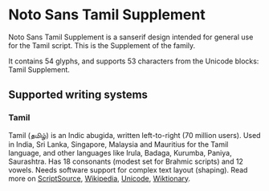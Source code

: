
# Noto Sans Tamil Supplement

Noto Sans Tamil Supplement is a sanserif design intended for general use for the Tamil script. This is the Supplement of the family.

It contains 54 glyphs, and supports 53 characters from the Unicode blocks: Tamil Supplement.


## Supported writing systems


### Tamil

Tamil (தமிழ்) is an Indic abugida, written left-to-right (70 million users). Used in India, Sri Lanka, Singapore, Malaysia and Mauritius for the Tamil language, and other languages like Irula, Badaga, Kurumba, Paniya, Saurashtra. Has 18 consonants (modest set for Brahmic scripts) and 12 vowels. Needs software support for complex text layout (shaping). Read more on [ScriptSource](https://scriptsource.org/scr/Taml), [Wikipedia](https://en.wikipedia.org/wiki/ISO_15924:Taml), [Unicode](https://www.unicode.org/versions/Unicode13.0.0/ch12.pdf#G10162), [Wiktionary](https://en.wiktionary.org/wiki/Category:Tamil_script).

